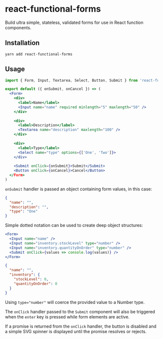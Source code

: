 # react-functional-forms

Build ultra simple, stateless, validated forms for use in React function components.

## Installation

    yarn add react-functional-forms
    
## Usage

```jsx
import { Form, Input, Textarea, Select, Button, Submit } from 'react-functional-forms'

export default ({ onSubmit, onCancel }) => (
  <Form>
    <div>
      <label>Name</label>
      <Input name="name" required minlength="5" maxlength="50" />
    </div>
    
    <div>
      <label>Description</label>
      <Textarea name="description" maxlength="100" />
    </div>
    
    <div>
      <label>Type</label>
      <Select name="type" options={['One', 'Two']}>
    </div>
    
    <Submit onClick={onSubmit}>Submit</Submit>
    <Button onClick={onCancel}>Cancel</Button>
  </Form>
)
```

`onSubmit` handler is passed an object containing form values, in this case:

```json
{
  "name": "",
  "description": "",
  "type": "One"
}
```

Simple dotted notation can be used to create deep object structures:

```jsx
<Form>
  <Input name="name" />
  <Input name="inventory.stockLevel" type="number" />
  <Input name="inventory.quantityOnOrder" type="number" />
  <Submit onClick={values => console.log(values)} />
</Form>
```

```json
{
  "name": "",
  "inventory": {
    "stockLevel": 0,
    "quantityOnOrder": 0
  }
}
```

Using `type="number"` will coerce the provided value to a Number type.

The `onClick` handler passed to the `Submit` component will also be triggered when the `enter` key is pressed while form 
elements are active.

If a promise is returned from the `onClick` handler, the button is disabled and a simple SVG spinner is displayed until
the promise resolves or rejects.